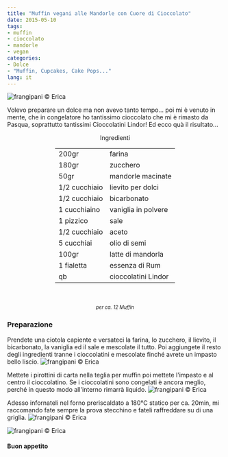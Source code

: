 ```yaml
---
title: "Muffin vegani alle Mandorle con Cuore di Cioccolato"
date: 2015-05-10
tags:
- muffin
- cioccolato
- mandorle
- vegan
categories:
- Dolce
- "Muffin, Cupcakes, Cake Pops..."
lang: it
---
```

![](header.jpg "frangipani © Erica")

Volevo preparare un dolce ma non avevo tanto tempo... poi mi è venuto in mente, che in congelatore ho tantissimo cioccolato che mi è rimasto da Pasqua, soprattutto tantissimi Cioccolatini Lindor! Ed ecco quà il risultato...

<div id="wrapper" style="text-align: center">
  <div id="yourdiv" style="display: inline-block;">
    <div class="ingredients">
      <div class="ingredients-title">Ingredienti</div>
      <table>
        <tbody>
          <tr>
            <td>200gr</td>
            <td>farina</td>
          </tr>
          <tr>
            <td>180gr</td>
            <td>zucchero</td>
          </tr>
          <tr>
            <td>50gr</td>
            <td>mandorle macinate</td>
          </tr>
          <tr>
            <td>1/2 cucchiaio</td>
            <td>lievito per dolci</td>
          </tr>
          <tr>
            <td>1/2 cucchiaio</td>
            <td>bicarbonato</td>
          </tr>
          <tr>
          	<td>1 cucchiaino</td>
            <td>vaniglia in polvere</td>
          </tr>
          <tr>
            <td>1 pizzico</td>
            <td>sale</td>
          </tr>
          <tr>
            <td>1/2 cucchiaio</td>
            <td>aceto</td>
          </tr>
          <tr>
            <td>5 cucchiai</td>
            <td>olio di semi</td>
          </tr>
          <tr>
            <td>100gr</td>
            <td>latte di mandorla</td>
          </tr>
          <tr>
            <td>1 fialetta</td>
            <td>essenza di Rum</td>
          </tr>
          <tr>
            <td>qb</td>
            <td>cioccolatini Lindor</td>     
          </tr>
        </tbody>
      </table>
      <br></br>
      <i class="pull-right" style="font-size: 80%;">per ca. 12 Muffin</i>
    </div>
  </div>
</div>


<h3>
	<font color="grey">
		<i class="fa-solid fa-gears"></i>
	</font> Preparazione
</h3>

Prendete una ciotola capiente e versateci la farina, lo zucchero, il lievito, il bicarbonato, la vaniglia ed il sale e mescolate il tutto.
Poi aggiungete il resto degli ingredienti tranne i cioccolatini e mescolate finché avrete un impasto bello liscio.
![](impasto.jpg "frangipani © Erica")

Mettete i pirottini di carta nella teglia per muffin poi mettete l'impasto e al centro il cioccolatino. Se i cioccolatini sono congelati è ancora meglio, perché in questo modo all'interno rimarrà liquido.
![](teglia.jpg "frangipani © Erica")

Adesso infornateli nel forno preriscaldato a 180°C statico per ca. 20min, mi raccomando fate sempre la prova stecchino e fateli raffreddare su di una griglia.
![](risultato.jpg "frangipani © Erica")

![](cuore.jpg "frangipani © Erica")

<h4>Buon appetito
  <font color="red">
    <i class="fa-regular fa-face-smile"></i>
  </font>
</h4>
